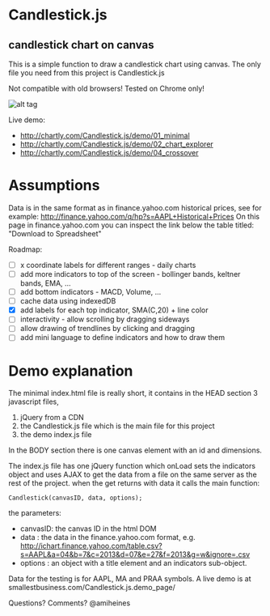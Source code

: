 Candlestick.js
==============

candlestick chart on canvas
---------------------------

This is a simple function to draw a candlestick chart using canvas.
The only file you need from this project is Candlestick.js

Not compatible with old browsers!
Tested on Chrome only!

![alt tag](https://raw.github.com/amih/Candlestick.js/master/data/Candlestick_js_screenshot.png)

Live demo:
* http://chartly.com/Candlestick.js/demo/01_minimal
* http://chartly.com/Candlestick.js/demo/02_chart_explorer
* http://chartly.com/Candlestick.js/demo/04_crossover

Assumptions
===========
Data is in the same format as in finance.yahoo.com historical prices, see for example: http://finance.yahoo.com/q/hp?s=AAPL+Historical+Prices
On this page in finance.yahoo.com you can inspect the link below the table titled: "Download to Spreadsheet"

Roadmap:
 - [ ] x coordinate labels for different ranges - daily charts
 - [ ] add more indicators to top of the screen - bollinger bands, keltner bands, EMA, ...
 - [ ] add bottom indicators - MACD, Volume, ...
 - [ ] cache data using indexedDB
 - [x] add labels for each top indicator, SMA(C,20) + line color
 - [ ] interactivity - allow scrolling by dragging sideways
 - [ ] allow drawing of trendlines by clicking and dragging
 - [ ] add mini language to define indicators and how to draw them

 Demo explanation
 ================

The minimal index.html file is really short, it contains in the HEAD section 3 javascript files,

1. jQuery from a CDN
2. the Candlestick.js file which is the main file for this project
3. the demo index.js file

In the BODY section there is one canvas element with an id and dimensions.

The index.js file has one jQuery function which onLoad sets the indicators object and uses AJAX to get the data from a file on the same server as the rest of the project.
when the get returns with data it calls the main function:

```
Candlestick(canvasID, data, options);
```
the parameters:
- canvasID: the canvas ID in the html DOM
- data    : the data in the finance.yahoo.com format, e.g. http://ichart.finance.yahoo.com/table.csv?s=AAPL&a=04&b=7&c=2013&d=07&e=27&f=2013&g=w&ignore=.csv
- options : an object with a title element and an indicators sub-object.

Data for the testing is for AAPL, MA and PRAA symbols.
A live demo is at smallestbusiness.com/Candlestick.js.demo_page/

Questions? Comments? @amiheines
